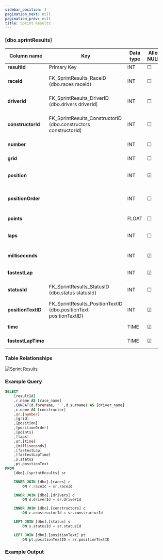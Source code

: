 ```yaml
---
sidebar_position: 1
pagination_next: null
pagination_prev: null
title: Sprint Results
---
```


### [dbo.sprintResults]
| Column name | Key | Data type | Allow NULLs | Default | Description |
| ------- | ------- | ------- | ------- | ------- | ------- |
| **resultId** |  Primary Key | INT | ☐ |  |  | 
| **raceId** | FK_SprintResults_RaceID (dbo.races raceId) | INT | ☐ | 0 | Foreign key link to races table | 
| **driverId** | FK_SprintResults_DriverID (dbo.drivers driverId) | INT | ☐ | 0 | Foreign key link to drivers table | 
| **constructorId** | FK_SprintResults_ConstructorID (dbo.constructors constructorId) | INT | ☐ | 0 | Foreign key link to constructors table | 
| **number** |  | INT | ☐ | 0 | Driver number | 
| **grid** |  | INT | ☐ | 0 | Starting grid position | 
| **position** |  | INT | ☑ |  | Official classification, if applicable | 
| **positionOrder** |  | INT | ☐ | 0 | Driver position for ordering purposes | 
| **points** |  | FLOAT | ☐ | 0 | Driver points for race | 
| **laps** |  | INT | ☐ | 0 | Number of completed laps | 
| **milliseconds** |  | INT | ☑ |  | Finishing time in milliseconds | 
| **fastestLap** |  | INT | ☑ |  | Lap number of fastest lap | 
| **statusId** | FK_SprintResults_StatusID (dbo.status statusId) | INT | ☐ | 0 | Foreign key link to status table | 
| **positionTextID** | FK_SprintResults_PositionTextID (dbo.positionText positionTextID) | INT | ☑ |  | Foreign key link to positionText | 
| **time** |  | TIME | ☑ |  | Finishing time or gap | 
| **fastestLapTime** |  | TIME | ☑ |  | Lap number of fastest lap | 

### Table Relationships

![Sprint Results](/img/table-relationships/sprintResults.png)

### Example Query

```sql
SELECT 
	[resultId]
    ,r.name AS [race_name]
    ,CONCAT(d.forename, ' ',d.surname) AS [driver_name]
    ,c.name AS [constructor]
    ,sr.[number]
    ,[grid]
    ,[position]
    ,[positionOrder]
    ,[points]
    ,[laps]
    ,sr.[time]
    ,[milliseconds]
    ,[fastestLap]
    ,[fastestLapTime]
    ,s.status
    ,pt.positionText
FROM 
	[dbo].[sprintResults] sr

	INNER JOIN [dbo].[races] r 
		ON r.raceId = sr.raceId

	INNER JOIN [dbo].[drivers] d 
		ON d.driverId = sr.driverId

	INNER JOIN [dbo].[constructors] c
		ON c.constructorId = sr.constructorId

	LEFT JOIN [dbo].[status] s 
		ON s.statusId = sr.statusId

	LEFT JOIN [dbo].[positionText] pt 
		ON pt.positionTextID = sr.positionTextID
```

### Example Output